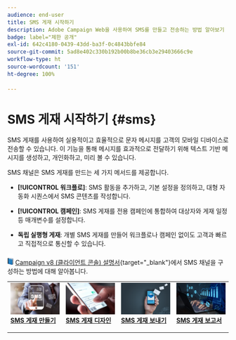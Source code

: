 ```yaml
---
audience: end-user
title: SMS 게재 시작하기
description: Adobe Campaign Web을 사용하여 SMS를 만들고 전송하는 방법 알아보기
badge: label="제한 공개"
exl-id: 642c4180-0439-43dd-ba3f-0c4843bbfe84
source-git-commit: 5ad8e402c330b192b00b8be36cb3e29403666c9e
workflow-type: ht
source-wordcount: '151'
ht-degree: 100%

---
```


# SMS 게재 시작하기 {#sms}

SMS 게재를 사용하여 실용적이고 효율적으로 문자 메시지를 고객의 모바일 디바이스로 전송할 수 있습니다. 이 기능을 통해 메시지를 효과적으로 전달하기 위해 텍스트 기반 메시지를 생성하고, 개인화하고, 미리 볼 수 있습니다.

SMS 채널은 SMS 게재를 만드는 세 가지 메서드를 제공합니다.

* **[!UICONTROL 워크플로]**: SMS 활동을 추가하고, 기본 설정을 정의하고, 대형 자동화 시퀀스에서 SMS 콘텐츠를 작성합니다.

* **[!UICONTROL 캠페인]**: SMS 게재를 전용 캠페인에 통합하여 대상자와 게재 일정 등 매개변수를 설정합니다.

* **독립 실행형 게재**: 개별 SMS 게재를 만들어 워크플로나 캠페인 없이도 고객과 빠르고 직접적으로 통신할 수 있습니다.

![](../assets/do-not-localize/book.png) [Campaign v8 (클라이언트 콘솔) 설명서](https://experienceleague.adobe.com/docs/campaign/campaign-v8/campaigns/send/sms.html){target="_blank"}에서 SMS 채널을 구성하는 방법에 대해 알아봅니다.

<table style="table-layout:fixed"><tr style="border: 0;">
<td>
<a href="create-sms.md">
<img alt="리드" src="assets/do-not-localize/create_sms.png">
</a>
<div><a href="create-sms.md"><strong>SMS 게재 만들기</strong>
</div>
<p>
</td>
<td>
<a href="content-sms.md">
<img alt="저빈도" src="assets/do-not-localize/design_sms.png">
</a>
<div>
<a href="content-sms.md"><strong>SMS 게재 디자인<strong></strong></a>
</div>
<p></td>
<td>
<a href="send-sms.md">
<img alt="유효성 검사" src="assets/do-not-localize/send_sms.png">
</a>
<div>
<a href="send-sms.md"><strong>SMS 게재 보내기</strong></a>
</div>
<p>
</td>
<td>
<a href="send-sms.md">
<img alt="유효성 검사" src="assets/do-not-localize/report_sms.jpeg">
</a>
<div>
<a href="send-sms.md"><strong>SMS 게재 보고서</strong></a>
</div>
<p>
</td>
</tr></table>
